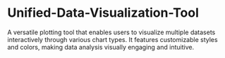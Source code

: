 # Unified-Data-Visualization-Tool
A versatile plotting tool that enables users to visualize multiple datasets interactively through various chart types. It features customizable styles and colors, making data analysis visually engaging and intuitive.
